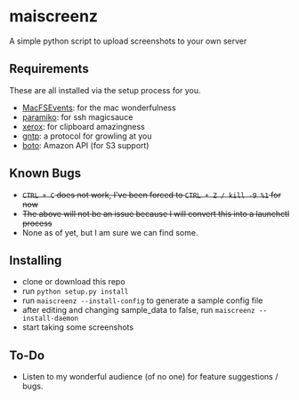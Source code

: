 maiscreenz
==========

A simple python script to upload screenshots to your own server

Requirements
------------

These are all installed via the setup process for you.

- [MacFSEvents][0]: for the mac wonderfulness
- [paramiko][1]: for ssh magicsauce
- [xerox][2]: for clipboard amazingness
- [gntp][3]: a protocol for growling at you
- [boto][4]: Amazon API (for S3 support)

Known Bugs
----------

- ~~`CTRL + C` does not work, I've been forced to `CTRL + Z / kill -9 %1` for now~~
- ~~The above will not be an issue because I will convert this into a launchctl process~~
- None as of yet, but I am sure we can find some.

Installing
----------

- clone or download this repo
- run `python setup.py install`
- run `maiscreenz --install-config` to generate a sample config file
- after editing and changing sample\_data to false, run `maiscreenz --install-daemon`
- start taking some screenshots

To-Do
-----

- Listen to my wonderful audience (of no one) for feature suggestions / bugs.

[0]: http://pypi.python.org/pypi/MacFSEvents
[1]: http://www.lag.net/paramiko
[2]: https://github.com/kennethreitz/xerox
[3]: https://github.com/kfdm/gntp/
[4]: http://pypi.python.org/pypi/boto
